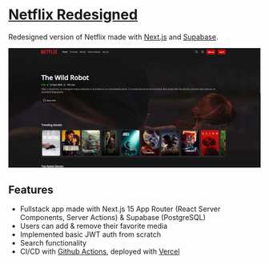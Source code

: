 # [Netflix Redesigned](https://netflix-redesigned.vercel.app/)

Redesigned version of Netflix made with [Next.js](https://nextjs.org/) and [Supabase](https://supabase.com/).

![screenshot](./public/screenshot.png)

## Features

- Fullstack app made with Next.js 15 App Router (React Server Components, Server Actions) & Supabase (PostgreSQL)
- Users can add & remove their favorite media
- Implemented basic JWT auth from scratch
- Search functionality
- CI/CD with [Github Actions](https://github.com/kpeta/netflix-v2/tree/master/.github/workflows), deployed with [Vercel](https://vercel.com/)
